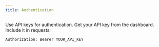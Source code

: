 ```yaml
---
title: Authentication
---
```


Use API keys for authentication. Get your API key from the dashboard. Include it in requests:

```
Authorization: Bearer YOUR_API_KEY
```
